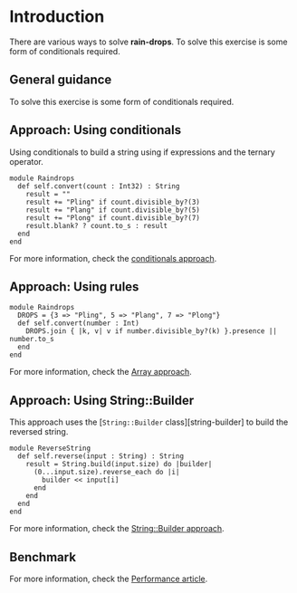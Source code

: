 # Introduction

There are various ways to solve **rain-drops**.
To solve this exercise is some form of conditionals required.

## General guidance

To solve this exercise is some form of conditionals required.

## Approach: Using conditionals

Using conditionals to build a string using if expressions and the ternary operator.

```crystal
module Raindrops
  def self.convert(count : Int32) : String
    result = ""
    result += "Pling" if count.divisible_by?(3)
    result += "Plang" if count.divisible_by?(5)
    result += "Plong" if count.divisible_by?(7)
    result.blank? ? count.to_s : result
  end
end
```

For more information, check the [conditionals approach][approach-array].

## Approach: Using rules

```crystal
module Raindrops
  DROPS = {3 => "Pling", 5 => "Plang", 7 => "Plong"}
  def self.convert(number : Int)
    DROPS.join { |k, v| v if number.divisible_by?(k) }.presence || number.to_s
  end
end
```

For more information, check the [Array approach][approach-array].

## Approach: Using String::Builder

This approach uses the [`String::Builder` class][string-builder] to build the reversed string.

```crystal
module ReverseString
  def self.reverse(input : String) : String
    result = String.build(input.size) do |builder|
      (0...input.size).reverse_each do |i|
        builder << input[i]
      end
    end
  end
end
```

For more information, check the [String::Builder approach][approach-string-builder].

## Benchmark

For more information, check the [Performance article][article-performance].

[approach-array]: https://exercism.org/tracks/crystal/exercises/reverse-string/approaches/array
[approach-string-builder]: https://exercism.org/tracks/crystal/exercises/reverse-string/approaches/string-builder
[article-performance]: https://exercism.org/tracks/crystal/exercises/reverse-string/articles/performance